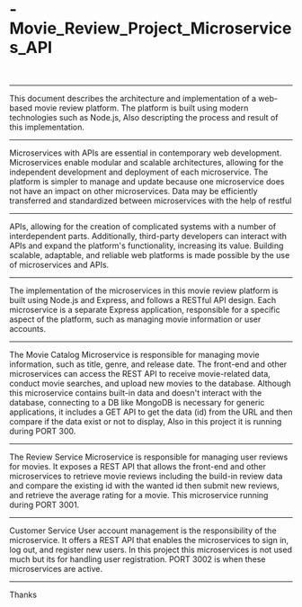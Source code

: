 # -Movie_Review_Project_Microservices_API
­
_________________________________________________________________________________________________
This document describes the architecture and implementation of a web-based movie 
review platform. The platform is built using modern technologies such as Node.js, 
Also descripting the process and result of this implementation.
_________________________________________________________________________________________________
Microservices with APIs are essential in contemporary web development. Microservices 
enable modular and scalable architectures, allowing for the independent development and 
deployment of each microservice. The platform is simpler to manage and update because 
one microservice does not have an impact on other microservices. Data may be 
efficiently transferred and standardized between microservices with the help of restful 
__________________________________________________________________________________________________
APIs, allowing for the creation of complicated systems with a number of interdependent 
parts. Additionally, third-party developers can interact with APIs and expand the 
platform's functionality, increasing its value. Building scalable, adaptable, and reliable 
web platforms is made possible by the use of microservices and APIs.
__________________________________________________________________________________________________
The implementation of the microservices in this movie review platform is built using 
Node.js and Express, and follows a RESTful API design. Each microservice is a separate 
Express application, responsible for a specific aspect of the platform, such as managing 
movie information or user accounts.
__________________________________________________________________________________________________
The Movie Catalog Microservice is responsible for managing movie information, 
such as title, genre, and release date. The front-end and other microservices can access 
the REST API to receive movie-related data, conduct movie searches, and upload new 
movies to the database. Although this microservice contains built-in data and doesn't 
interact with the database, connecting to a DB like MongoDB is necessary for generic 
applications, it includes a GET API to get the data (id) from the URL and then compare if 
the data exist or not to display, Also in this project it is running during PORT 300.
__________________________________________________________________________________________________
The Review Service Microservice is responsible for managing user reviews for 
movies. It exposes a REST API that allows the front-end and other microservices to 
retrieve movie reviews including the build-in review data and compare the existing id 
with the wanted id then submit new reviews, and retrieve the average rating for a movie. 
This microservice running during PORT 3001.
__________________________________________________________________________________________________
Customer Service User account management is the responsibility of the 
microservice. It offers a REST API that enables the microservices to sign in, log out, and 
register new users. In this project this microservices is not used much but its for handling
user registration. PORT 3002 is when these microservices are active.
__________________________________________________________________________________________________
Thanks
